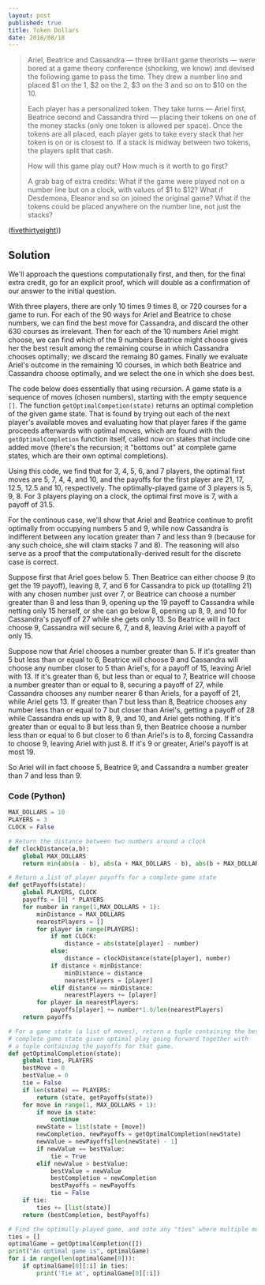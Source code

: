 ```yaml
---
layout: post
published: true
title: Token Dollars
date: 2018/08/18
---
```


>Ariel, Beatrice and Cassandra — three brilliant game theorists — were bored at a game theory conference (shocking, we know) and devised the following game to pass the time. They drew a number line and placed \$1 on the 1, \$2 on the 2, \$3 on the 3 and so on to \$10 on the 10.
>
>Each player has a personalized token. They take turns — Ariel first, Beatrice second and Cassandra third — placing their tokens on one of the money stacks (only one token is allowed per space). Once the tokens are all placed, each player gets to take every stack that her token is on or is closest to. If a stack is midway between two tokens, the players split that cash.
>
>How will this game play out? How much is it worth to go first?
>
>A grab bag of extra credits: What if the game were played not on a number line but on a clock, with values of \$1 to \$12? What if Desdemona, Eleanor and so on joined the original game? What if the tokens could be placed anywhere on the number line, not just the stacks?
<!--more-->

([fivethirtyeight](https://fivethirtyeight.com/features/step-1-game-theory-step-2-step-3-profit/)))

## Solution

We'll approach the questions computationally first, and then, for the final extra credit, go for an explicit proof, which will double as a confirmation of our answer to the initial question.

With three players, there are only 10 times 9 times 8, or 720 courses for a game to run.  For each of the 90 ways for Ariel and Beatrice to chose numbers, we can find the best move for Cassandra, and discard the other 630 courses as irrelevant.  Then for each of the 10 numbers Ariel might choose, we can find which of the 9 numbers Beatrice might choose gives her the best result among the remaining course in which Cassandra chooses optimally; we discard the remaing 80 games. Finally we evaluate Ariel's outcome in the remaining 10 courses, in which both Beatrice and Cassandra choose optimally, and we select the one in which she does best.

The code below does essentially that using recursion.  A game state is a sequence of moves (chosen numbers), starting with the empty sequence `[]`.  The function `getOptimalCompetion(state)` returns an optimal completion of the given game state.  That is found by trying out each of the next player's available moves and evaluating how that player fares if the game proceeds afterwards with optimal moves, which are found with the `getOptimalCompletion` function itself, called now on states that include one added move (there's the recursion; it "bottoms out" at complete game states, which are their own optimal completions).

Using this code, we find that for 3, 4, 5, 6, and 7 players, the optimal first moves are 5, 7, 4, 4, and 10, and the payoffs for the first player are 21, 17, 12.5, 12.5 and 10, respectively. The optimally-played game of 3 players is 5, 9, 8. For 3 players playing on a clock, the optimal first move is 7, with a payoff of 31.5.

For the continous case, we'll show that Ariel and Beatrice continue to profit optimally from occupying numbers 5 and 9, while now Cassandra is indifferent between any location greater than 7 and less than 9 (because for any such choice, she will claim stacks 7 and 8). The reasoning will also serve as a proof that the computationally-derived result for the discrete case is correct.  

Suppose first that Ariel goes below 5.  Then Beatrice can either choose 9 (to get the 19 payoff), leaving 8, 7, and 6 for Cassandra to pick up (totalling 21) with any chosen number just over 7, or Beatrice can choose a number greater than 8 and less than 9, opening up the 19 payoff to Cassandra while netting only 15 herself, or she can go below 8, opening up 8, 9, and 10 for Cassandra's payoff of 27 while she gets only 13.  So Beatrice will in fact choose 9, Cassandra will secure 6, 7, and 8, leaving Ariel with a payoff of only 15.

Suppose now that Ariel chooses a number greater than 5. If it's greater than 5 but less than or equal to 6, Beatrice will choose 9 and Cassandra will choose any number closer to 5 than Ariel's, for a payoff of 15, leaving Ariel with 13. If it's greater than 6, but less than or equal to 7, Beatrice will choose a number greater than or equal to 8, securing a payoff of 27, while Cassandra chooses any number nearer 6 than Ariels, for a payoff of 21, while Ariel gets 13. If greater than 7 but less than 8, Beatrice chooses any number less than or equal to 7 but closer than Ariel's, getting a payoff of 28 while Cassandra ends up with 8, 9, and 10, and Ariel gets nothing.  If it's greater than or equal to 8 but less than 9, then Beatrice choose a number less than or equal to 6 but closer to 6 than Ariel's is to 8, forcing Cassandra to choose 9, leaving Ariel with just 8. If it's 9 or greater, Ariel's payoff is at most 19.

So Ariel will in fact choose 5, Beatrice 9, and Cassandra a number greater than 7 and less than 9.

### Code (Python)

```python
MAX_DOLLARS = 10
PLAYERS = 3
CLOCK = False

# Return the distance between two numbers around a clock
def clockDistance(a,b):
	global MAX_DOLLARS
	return min(abs(a - b), abs(a + MAX_DOLLARS - b), abs(b + MAX_DOLLARS - a)) 

# Return a list of player payoffs for a complete game state
def getPayoffs(state):
	global PLAYERS, CLOCK
	payoffs = [0] * PLAYERS
	for number in range(1,MAX_DOLLARS + 1):
		minDistance = MAX_DOLLARS
		nearestPlayers = []
		for player in range(PLAYERS):
			if not CLOCK:
				distance = abs(state[player] - number)
			else:
				distance = clockDistance(state[player], number)
			if distance < minDistance:
				minDistance = distance
				nearestPlayers = [player]
			elif distance == minDistance:
				nearestPlayers += [player]
		for player in nearestPlayers:
			payoffs[player] += number*1.0/len(nearestPlayers)
	return payoffs

# For a game state (a list of moves), return a tuple containing the best 
# complete game state given optimal play going forward together with
# a tuple containing the payoffs for that game.
def getOptimalCompletion(state):
	global ties, PLAYERS
	bestMove = 0
	bestValue = 0
	tie = False
	if len(state) == PLAYERS:
		return (state, getPayoffs(state))
	for move in range(1, MAX_DOLLARS + 1):
		if move in state:
			continue
		newState = list(state + [move])
		newCompletion, newPayoffs = getOptimalCompletion(newState)
		newValue = newPayoffs[len(newState) - 1]
		if newValue == bestValue:
			tie = True
		elif newValue > bestValue:
			bestValue = newValue
			bestCompletion = newCompletion
			bestPayoffs = newPayoffs
			tie = False
	if tie:
		ties += [list(state)]
	return (bestCompletion, bestPayoffs)

# Find the optimally-played game, and note any "ties" where multiple moves are optimal.
ties = []
optimalGame = getOptimalCompletion([])
print("An optimal game is", optimalGame)
for i in range(len(optimalGame[0])):
	if optimalGame[0][:i] in ties:
		print('Tie at', optimalGame[0][:i])
```

<br>

